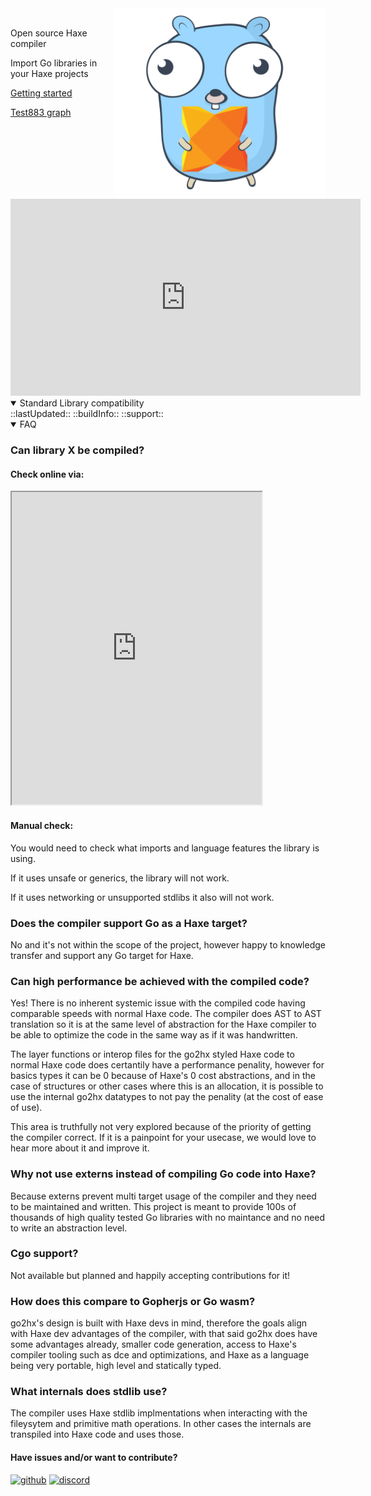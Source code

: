 
<img src="logo.svg" width="340" align="right"/>


<br>

Open source Haxe compiler

Import Go libraries in your Haxe projects


[Getting started](https://github.com/go2hx/go2hx#getting-started)

[Test883 graph](https://go2hx.github.io/test883)

<iframe width="560" height="315" src="https://www.youtube.com/embed/qVaynJJ941M?si=duCffVM3qA2nySgt" title="YouTube video player" frameborder="0" allow="accelerometer; autoplay; clipboard-write; encrypted-media; gyroscope; picture-in-picture; web-share" referrerpolicy="strict-origin-when-cross-origin" allowfullscreen></iframe>

<details open>
    <summary>Standard Library compatibility</summary>
    ::lastUpdated::
    ::buildInfo::
    ::support::
    </details>
<details open><summary>FAQ</summary>

### Can library X be compiled?

#### Check online via:
<iframe src="https://go2hx.mki.sh/" width="400" height="500"></iframe>


#### Manual check:
You would need to check what imports and language features the library is using.


If it uses unsafe or generics, the library will not work.


If it uses networking or unsupported stdlibs it also will not work.

### Does the compiler support Go as a Haxe target?
No and it's not within the scope of the project, however happy to knowledge transfer and support any Go target for Haxe.

### Can high performance be achieved with the compiled code?
Yes! There is no inherent systemic issue with the compiled code having comparable speeds with normal Haxe code. The compiler does AST to AST translation so it is at the same level of abstraction for the Haxe compiler to be able to optimize the code in the same way as if it was handwritten.

The layer functions or interop files for the go2hx styled Haxe code to normal Haxe code does certantily have a performance penality, however for basics types it can be 0 because of Haxe's 0 cost abstractions, and in the case of structures or other cases where this is an allocation, it is possible to use the internal go2hx datatypes to not pay the penality (at the cost of ease of use).

This area is truthfully not very explored because of the priority of getting the compiler correct. If it is a painpoint for your usecase, we would love to hear more about it and improve it.

### Why not use externs instead of compiling Go code into Haxe?
Because externs prevent multi target usage of the compiler and they need to be maintained and written. This project is meant to provide 100s of thousands of high quality tested Go libraries with no maintance and no need to write an abstraction level.

### Cgo support?
Not available but planned and happily accepting contributions for it!

### How does this compare to Gopherjs or Go wasm?
go2hx's design is built with Haxe devs in mind, therefore the goals align with Haxe dev advantages of the compiler, with that said go2hx does have some advantages already, smaller code generation, access to Haxe's compiler tooling such as dce and optimizations, and Haxe as a language being very portable, high level and statically typed.

### What internals does stdlib use?
The compiler uses Haxe stdlib implmentations when interacting with the fileysytem and primitive math operations.
In other cases the internals are transpiled into Haxe code and uses those.

#### Have issues and/or want to contribute?
[![github](https://img.shields.io/badge/GitHub-100000?style=for-the-badge&logo=github&logoColor=white)](https://github.com/go2hx/go2hx)
[![discord](https://img.shields.io/badge/Discord-7289DA?style=for-the-badge&logo=discord&logoColor=white)](https://discord.gg/ewnMZAV)